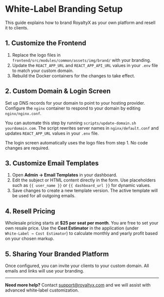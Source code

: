 # White-Label Branding Setup

This guide explains how to brand RoyaltyX as your own platform and resell it to clients.

## 1. Customize the Frontend

1. Replace the logo files in `frontend/src/modules/common/assets/img/brand/` with your branding.
2. Update the `REACT_APP_URL` and `REACT_APP_API_URL` values in your `.env` file to match your custom domain.
3. Rebuild the Docker containers for the changes to take effect.

## 2. Custom Domain & Login Screen

Set up DNS records for your domain to point to your hosting provider. Configure the `nginx` container to respond to your domain by editing `nginx/nginx.conf`.

You can automate this step by running `scripts/update-domain.sh yourdomain.com`. The script rewrites server names in `nginx/default.conf` and updates `REACT_APP_URL` values in your `.env` file.


The login screen automatically uses the logo files from step 1. No code changes are required.

## 3. Customize Email Templates

1. Open **Admin → Email Templates** in your dashboard.
2. Edit the subject or HTML content directly in the form. Use placeholders such as `{{ user_name }}` or `{{ dashboard_url }}` for dynamic values.
3. Save changes to create a new template version. The active template will be used for all outgoing emails.

## 4. Resell Pricing

Wholesale pricing starts at **$25 per seat per month**. You are free to set your own resale price. Use the **Cost Estimator** in the application (under `White‑Label → Cost Estimator`) to calculate monthly and yearly profit based on your chosen markup.

## 5. Sharing Your Branded Platform

Once configured, you can invite your clients to your custom domain. All emails and links will use your branding.

---

**Need more help?** Contact support@royaltyx.com and we will assist with advanced white‑label customization.
